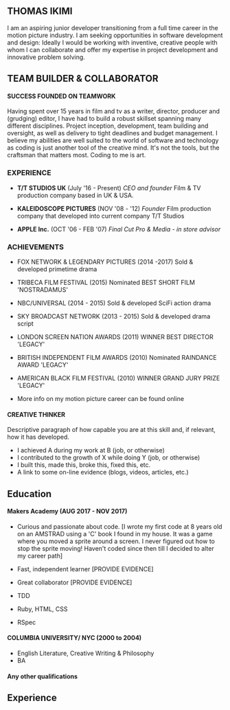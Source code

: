 ## THOMAS IKIMI

I am an aspiring junior developer transitioning from a full time career in the motion picture industry. I am seeking opportunities in software development and design: Ideally I would be working with inventive, creative people with whom I can collaborate and offer my expertise in project development and innovative problem solving.

## TEAM BUILDER & COLLABORATOR

#### SUCCESS FOUNDED ON TEAMWORK

Having spent over 15 years in film and tv as a writer, director, producer and (grudging) editor, I have had to build a robust skillset spanning many different disciplines. Project inception, development, team building and oversight, as well as delivery to tight deadlines and budget management. I believe my abilities are well suited to the world of software and technology as coding is just another tool of the creative mind. It's not the tools, but the craftsman that matters most. Coding to me is art.

### EXPERIENCE
- **T/T STUDIOS UK** (July '16 - Present)
  *CEO and founder* Film & TV production company based in UK & USA.

- **KALEIDOSCOPE PICTURES** (NOV '08 - '12)
  *Founder* Film production company that developed into current company T/T Studios

- **APPLE Inc.** (OCT '06 - FEB '07)
  *Final Cut Pro & Media - in store advisor*

### ACHIEVEMENTS  
- FOX NETWORK & LEGENDARY PICTURES (2014 -2017)
  Sold & developed primetime drama

- TRIBECA FILM FESTIVAL (2015)
  Nominated BEST SHORT FILM 'NOSTRADAMUS'

- NBC/UNIVERSAL (2014 - 2015)
  Sold & developed SciFi action drama

- SKY BROADCAST NETWORK (2013 - 2015)
  Sold & developed drama script

- LONDON SCREEN NATION AWARDS (2011)
  WINNER BEST DIRECTOR 'LEGACY'

- BRITISH INDEPENDENT FILM AWARDS (2010)
  Nominated RAINDANCE AWARD 'LEGACY'

- AMERICAN BLACK FILM FESTIVAL (2010)
  WINNER GRAND JURY PRIZE 'LEGACY'

- More info on my motion picture career can be found online


#### CREATIVE THINKER

Descriptive paragraph of how capable you are at this skill and, if relevant, how it has developed.

- I achieved A during my work at B (job, or otherwise)
- I contributed to the growth of X while doing Y (job, or otherwise)
- I built this, made this, broke this, fixed this, etc.
- A link to some on-line evidence (blogs, videos, articles, etc.)


## Education

#### Makers Academy (AUG 2017 - NOV 2017)

- Curious and passionate about code. [I wrote my first code at 8 years old on an AMSTRAD using a 'C' book I found in my house. It was a game where you moved a sprite around a screen. I never figured out how to stop the sprite moving! Haven't coded since then till I decided to alter my career path]

- Fast, independent learner [PROVIDE EVIDENCE]
- Great collaborator [PROVIDE EVIDENCE]

- TDD
- Ruby, HTML, CSS
- RSpec

#### COLUMBIA UNIVERSITY/ NYC (2000 to 2004)

- English Literature, Creative Writing & Philosophy
- BA

#### Any other qualifications

## Experience
